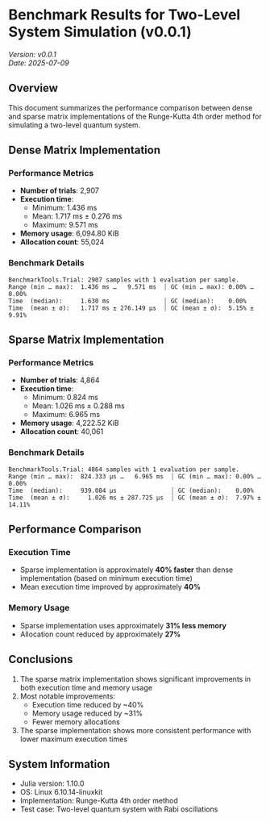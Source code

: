 # Benchmark Results for Two-Level System Simulation (v0.0.1)

_Version: v0.0.1_  
_Date: 2025-07-09_

## Overview
This document summarizes the performance comparison between dense and sparse matrix implementations of the Runge-Kutta 4th order method for simulating a two-level quantum system.

## Dense Matrix Implementation

### Performance Metrics
- **Number of trials**: 2,907
- **Execution time**:
  - Minimum: 1.436 ms
  - Mean: 1.717 ms ± 0.276 ms
  - Maximum: 9.571 ms
- **Memory usage**: 6,094.80 KiB
- **Allocation count**: 55,024

### Benchmark Details
```
BenchmarkTools.Trial: 2907 samples with 1 evaluation per sample.
Range (min … max):  1.436 ms …   9.571 ms  ┊ GC (min … max): 0.00% … 0.00%
Time  (median):     1.630 ms               ┊ GC (median):    0.00%
Time  (mean ± σ):   1.717 ms ± 276.149 μs  ┊ GC (mean ± σ):  5.15% ± 9.91%
```

## Sparse Matrix Implementation

### Performance Metrics
- **Number of trials**: 4,864
- **Execution time**:
  - Minimum: 0.824 ms
  - Mean: 1.026 ms ± 0.288 ms
  - Maximum: 6.965 ms
- **Memory usage**: 4,222.52 KiB
- **Allocation count**: 40,061

### Benchmark Details
```
BenchmarkTools.Trial: 4864 samples with 1 evaluation per sample.
Range (min … max):  824.333 μs …   6.965 ms  ┊ GC (min … max): 0.00% …  0.00%
Time  (median):     939.084 μs               ┊ GC (median):    0.00%
Time  (mean ± σ):     1.026 ms ± 287.725 μs  ┊ GC (mean ± σ):  7.97% ± 14.11%
```

## Performance Comparison

### Execution Time
- Sparse implementation is approximately **40% faster** than dense implementation (based on minimum execution time)
- Mean execution time improved by approximately **40%**

### Memory Usage
- Sparse implementation uses approximately **31% less memory**
- Allocation count reduced by approximately **27%**

## Conclusions
1. The sparse matrix implementation shows significant improvements in both execution time and memory usage
2. Most notable improvements:
   - Execution time reduced by ~40%
   - Memory usage reduced by ~31%
   - Fewer memory allocations
3. The sparse implementation shows more consistent performance with lower maximum execution times

## System Information
- Julia version: 1.10.0
- OS: Linux 6.10.14-linuxkit
- Implementation: Runge-Kutta 4th order method
- Test case: Two-level quantum system with Rabi oscillations 
